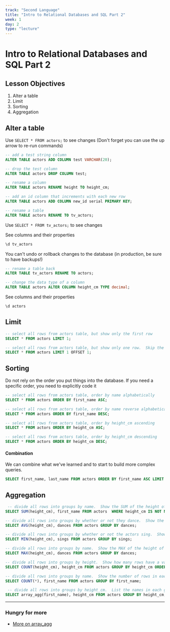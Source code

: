 ```yaml
---
track: "Second Language"
title: "Intro to Relational Databases and SQL Part 2"
week: 1
day: 2
type: "lecture"
---
```


# Intro to Relational Databases and SQL Part 2





## Lesson Objectives

1. Alter a table
1. Limit
1. Sorting
1. Aggregation


## Alter a table

Use `SELECT * FROM actors;` to see changes (Don't forget you can use the up arrow to re-run commands)

```sql
-- add a test string column
ALTER TABLE actors ADD COLUMN test VARCHAR(20);

-- drop the test column
ALTER TABLE actors DROP COLUMN test;

-- rename a column
ALTER TABLE actors RENAME height TO height_cm;

-- add an id column that increments with each new row
ALTER TABLE actors ADD COLUMN new_id serial PRIMARY KEY;

-- rename a table
ALTER TABLE actors RENAME TO tv_actors;
```

Use `SELECT * FROM tv_actors;` to see changes

See columns and their properties

```sql
\d tv_actors
```

You can't undo or rollback changes to the database (in production, be sure to have backups!)

```sql
-- rename a table back
ALTER TABLE tv_actors RENAME TO actors;
```

```sql
-- change the data type of a column
ALTER TABLE actors ALTER COLUMN height_cm TYPE decimal;
```

See columns and their properties

```sql
\d actors
```
## Limit

```sql
-- select all rows from actors table, but show only the first row
SELECT * FROM actors LIMIT 1;

-- select all rows from actors table, but show only one row.  Skip the first row
SELECT * FROM actors LIMIT 1 OFFSET 1;
```

## Sorting

Do not rely on the order you put things into the database. If you need a specific order, you need to explicitly code it

```sql
-- select all rows from actors table, order by name alphabetically
SELECT * FROM actors ORDER BY first_name ASC;

-- select all rows from actors table, order by name reverse alphabetically
SELECT * FROM actors ORDER BY first_name DESC;

-- select all rows from actors table, order by height_cm ascending
SELECT * FROM actors ORDER BY height_cm ASC;

-- select all rows from actors table, order by height_cm descending
SELECT * FROM actors ORDER BY height_cm DESC;
```

#### Combination

We can combine what we've learned and to start to build more complex queries.

```sql
SELECT first_name, last_name FROM actors ORDER BY first_name ASC LIMIT 5 OFFSET 2;
```

## Aggregation


```sql
 -- divide all rows into groups by name.  Show the SUM of the height of each group.  Also show the name of each group
SELECT SUM(height_cm), first_name FROM actors  WHERE height_cm IS NOT NULL GROUP BY first_name;

-- divide all rows into groups by whether or not they dance.  Show the AVG of the height of each group.  Also show the dance property of each group
SELECT AVG(height_cm), dances FROM actors GROUP BY dances;

-- divide all rows into groups by whether or not the actors sing.  Show the MIN of the height of each group.  Also show the dance property of each group
SELECT MIN(height_cm), sings FROM actors GROUP BY sings;

-- divide all rows into groups by name.  Show the MAX of the height of each group.  Also show the name of each group
SELECT MAX(height_cm), dances FROM actors GROUP BY dances;

-- divide all rows into groups by height.  Show how many rows have a value in the height_cm column.  Also show the name of each group
SELECT COUNT(height_cm), height_cm FROM actors GROUP BY height_cm ORDER BY height_cm ASC;

-- divide all rows into groups by name.  Show the number of rows in each group.  Also show the name of each group
SELECT COUNT(*), first_name FROM actors GROUP BY first_name;

 -- divide all rows into groups by height_cm.  List the names in each group and show the height_cm of each group. Note this is a function made available from POSTGRES.
SELECT array_agg(first_name), height_cm FROM actors GROUP BY height_cm;
```

<hr> 

### Hungry for more 
- [More on array_agg](https://www.postgresql.org/docs/9.5/functions-aggregate.html)



